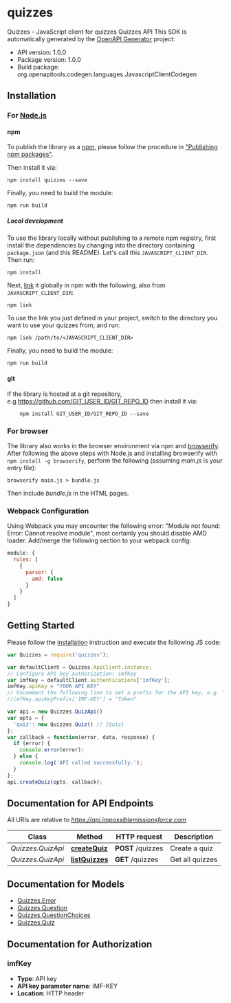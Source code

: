 # quizzes

Quizzes - JavaScript client for quizzes
Quizzes API
This SDK is automatically generated by the [OpenAPI Generator](https://openapi-generator.tech) project:

- API version: 1.0.0
- Package version: 1.0.0
- Build package: org.openapitools.codegen.languages.JavascriptClientCodegen

## Installation

### For [Node.js](https://nodejs.org/)

#### npm

To publish the library as a [npm](https://www.npmjs.com/), please follow the procedure in ["Publishing npm packages"](https://docs.npmjs.com/getting-started/publishing-npm-packages).

Then install it via:

```shell
npm install quizzes --save
```

Finally, you need to build the module:

```shell
npm run build
```

##### Local development

To use the library locally without publishing to a remote npm registry, first install the dependencies by changing into the directory containing `package.json` (and this README). Let's call this `JAVASCRIPT_CLIENT_DIR`. Then run:

```shell
npm install
```

Next, [link](https://docs.npmjs.com/cli/link) it globally in npm with the following, also from `JAVASCRIPT_CLIENT_DIR`:

```shell
npm link
```

To use the link you just defined in your project, switch to the directory you want to use your quizzes from, and run:

```shell
npm link /path/to/<JAVASCRIPT_CLIENT_DIR>
```

Finally, you need to build the module:

```shell
npm run build
```

#### git

If the library is hosted at a git repository, e.g.https://github.com/GIT_USER_ID/GIT_REPO_ID
then install it via:

```shell
    npm install GIT_USER_ID/GIT_REPO_ID --save
```

### For browser

The library also works in the browser environment via npm and [browserify](http://browserify.org/). After following
the above steps with Node.js and installing browserify with `npm install -g browserify`,
perform the following (assuming *main.js* is your entry file):

```shell
browserify main.js > bundle.js
```

Then include *bundle.js* in the HTML pages.

### Webpack Configuration

Using Webpack you may encounter the following error: "Module not found: Error:
Cannot resolve module", most certainly you should disable AMD loader. Add/merge
the following section to your webpack config:

```javascript
module: {
  rules: [
    {
      parser: {
        amd: false
      }
    }
  ]
}
```

## Getting Started

Please follow the [installation](#installation) instruction and execute the following JS code:

```javascript
var Quizzes = require('quizzes');

var defaultClient = Quizzes.ApiClient.instance;
// Configure API key authorization: imfKey
var imfKey = defaultClient.authentications['imfKey'];
imfKey.apiKey = "YOUR API KEY"
// Uncomment the following line to set a prefix for the API key, e.g. "Token" (defaults to null)
//imfKey.apiKeyPrefix['IMF-KEY'] = "Token"

var api = new Quizzes.QuizApi()
var opts = {
  'quiz': new Quizzes.Quiz() // {Quiz} 
};
var callback = function(error, data, response) {
  if (error) {
    console.error(error);
  } else {
    console.log('API called successfully.');
  }
};
api.createQuiz(opts, callback);

```

## Documentation for API Endpoints

All URIs are relative to *https://api.impossiblemissionsforce.com*

Class | Method | HTTP request | Description
------------ | ------------- | ------------- | -------------
*Quizzes.QuizApi* | [**createQuiz**](docs/QuizApi.md#createQuiz) | **POST** /quizzes | Create a quiz
*Quizzes.QuizApi* | [**listQuizzes**](docs/QuizApi.md#listQuizzes) | **GET** /quizzes | Get all quizzes


## Documentation for Models

 - [Quizzes.Error](docs/Error.md)
 - [Quizzes.Question](docs/Question.md)
 - [Quizzes.QuestionChoices](docs/QuestionChoices.md)
 - [Quizzes.Quiz](docs/Quiz.md)


## Documentation for Authorization



### imfKey


- **Type**: API key
- **API key parameter name**: IMF-KEY
- **Location**: HTTP header

